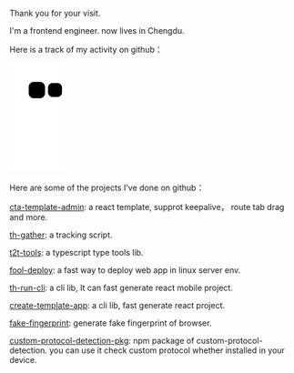 
Thank you for your visit.
 
  I'm a frontend engineer. now lives in Chengdu.
  
 <!-- [ ![icons8-level-up-your-coding-skills-and-quickly-land-a-job-14](https://user-images.githubusercontent.com/48620706/157663392-bf508ac4-1b2e-4618-9b8a-20a65913b074.png)LeetCode：[thomas](https://leetcode-cn.com/u/web_thomas/) | ![icons8-blog-16](https://github.com/thomas-void0/thomas-void0/assets/48620706/a0a135a2-0320-45fa-8541-98f4752e177c)issuze: [blog](https://github.com/thomas-void0/blogs) -->
  
  Here is a track of my activity on github：

<!-- [![Top Langs](https://github-readme-stats.vercel.app/api/top-langs/?username=thomas-void0&layout=compact&theme=default&hide_border=true)](https://github.com/anuraghazra/github-readme-stats)[![Anurag's GitHub stats](https://github-readme-stats.vercel.app/api?username=thomas-void0&show_icons=true&hide=stars&include_all_commits=true&count_private=true&line_height=24&theme=default&hide_border=true)](https://github.com/anuraghazra/github-readme-stats) -->

  ![my snake](https://github.com/thomas-void0/thomas-void0/blob/output/github-snake.svg)

  Here are some of the projects I've done on github：

  [cta-template-admin](https://github.com/thomas-void0/cta-template-admin): a react template, supprot keepalive， route tab drag and more. 

  [th-gather](https://github.com/thomas-void0/th-gather): a tracking script.

  [t2t-tools](https://github.com/thomas-void0/t2t-tools): a typescript type tools lib.

  [fool-deploy](https://github.com/thomas-void0/fool-deploy): a fast way to deploy web app in linux server env.

  [th-run-cli](https://github.com/thomas-void0/th-run-cli): a cli lib, It can fast generate react mobile project.

  [create-template-app](https://github.com/thomas-void0/create-template-app): a cli lib, fast generate react project.

  [fake-fingerprint](https://github.com/thomas-void0/fake-fingerprint): generate fake fingerprint of browser.

  [custom-protocol-detection-pkg](https://github.com/thomas-void0/custom-protocol-detection-pkg): npm package of custom-protocol-detection. you can use it check custom protocol whether installed in your device.
  


<!-- **profile-3d-contrib**  

![profile-3d-contrib](./profile-3d-contrib/profile-green-animate.svg) -->
  
  

